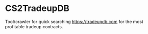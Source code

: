 # CS2TradeupDB
Tool/crawler for quick searching https://tradeupdb.com for the most profitable tradeup contracts.
